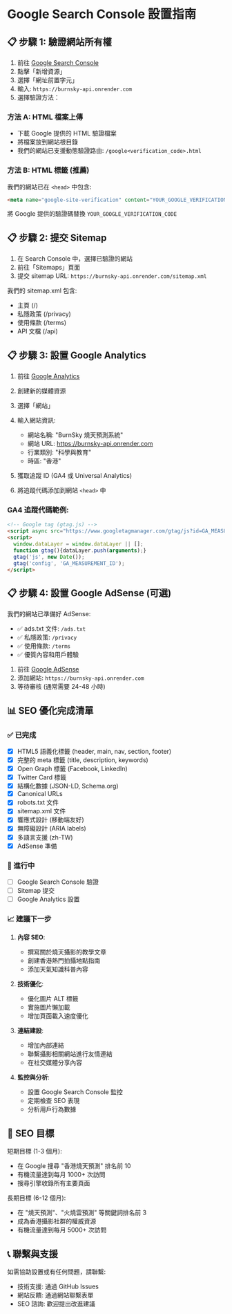 # Google Search Console 設置指南

## 📋 步驟 1: 驗證網站所有權

1. 前往 [Google Search Console](https://search.google.com/search-console/)
2. 點擊「新增資源」
3. 選擇「網址前置字元」
4. 輸入: `https://burnsky-api.onrender.com`
5. 選擇驗證方法：

### 方法 A: HTML 檔案上傳
- 下載 Google 提供的 HTML 驗證檔案
- 將檔案放到網站根目錄
- 我們的網站已支援動態驗證路由: `/google<verification_code>.html`

### 方法 B: HTML 標籤 (推薦)
我們的網站已在 `<head>` 中包含:
```html
<meta name="google-site-verification" content="YOUR_GOOGLE_VERIFICATION_CODE">
```
將 Google 提供的驗證碼替換 `YOUR_GOOGLE_VERIFICATION_CODE`

## 📋 步驟 2: 提交 Sitemap

1. 在 Search Console 中，選擇已驗證的網站
2. 前往「Sitemaps」頁面
3. 提交 sitemap URL: `https://burnsky-api.onrender.com/sitemap.xml`

我們的 sitemap.xml 包含:
- 主頁 (/)
- 私隱政策 (/privacy)
- 使用條款 (/terms)
- API 文檔 (/api)

## 📋 步驟 3: 設置 Google Analytics

1. 前往 [Google Analytics](https://analytics.google.com/)
2. 創建新的媒體資源
3. 選擇「網站」
4. 輸入網站資訊:
   - 網站名稱: "BurnSky 燒天預測系統"
   - 網站 URL: https://burnsky-api.onrender.com
   - 行業類別: "科學與教育"
   - 時區: "香港"

5. 獲取追蹤 ID (GA4 或 Universal Analytics)
6. 將追蹤代碼添加到網站 `<head>` 中

### GA4 追蹤代碼範例:
```html
<!-- Google tag (gtag.js) -->
<script async src="https://www.googletagmanager.com/gtag/js?id=GA_MEASUREMENT_ID"></script>
<script>
  window.dataLayer = window.dataLayer || [];
  function gtag(){dataLayer.push(arguments);}
  gtag('js', new Date());
  gtag('config', 'GA_MEASUREMENT_ID');
</script>
```

## 📋 步驟 4: 設置 Google AdSense (可選)

我們的網站已準備好 AdSense:
- ✅ ads.txt 文件: `/ads.txt`
- ✅ 私隱政策: `/privacy`
- ✅ 使用條款: `/terms`
- ✅ 優質內容和用戶體驗

1. 前往 [Google AdSense](https://www.google.com/adsense/)
2. 添加網站: `https://burnsky-api.onrender.com`
3. 等待審核 (通常需要 24-48 小時)

## 📊 SEO 優化完成清單

### ✅ 已完成
- [x] HTML5 語義化標籤 (header, main, nav, section, footer)
- [x] 完整的 meta 標籤 (title, description, keywords)
- [x] Open Graph 標籤 (Facebook, LinkedIn)
- [x] Twitter Card 標籤
- [x] 結構化數據 (JSON-LD, Schema.org)
- [x] Canonical URLs
- [x] robots.txt 文件
- [x] sitemap.xml 文件
- [x] 響應式設計 (移動端友好)
- [x] 無障礙設計 (ARIA labels)
- [x] 多語言支援 (zh-TW)
- [x] AdSense 準備

### 🔄 進行中
- [ ] Google Search Console 驗證
- [ ] Sitemap 提交
- [ ] Google Analytics 設置

### 📈 建議下一步
1. **內容 SEO**:
   - 撰寫關於燒天攝影的教學文章
   - 創建香港熱門拍攝地點指南
   - 添加天氣知識科普內容

2. **技術優化**:
   - 優化圖片 ALT 標籤
   - 實施圖片懶加載
   - 增加頁面載入速度優化

3. **連結建設**:
   - 增加內部連結
   - 聯繫攝影相關網站進行友情連結
   - 在社交媒體分享內容

4. **監控與分析**:
   - 設置 Google Search Console 監控
   - 定期檢查 SEO 表現
   - 分析用戶行為數據

## 🎯 SEO 目標

短期目標 (1-3 個月):
- 在 Google 搜尋 "香港燒天預測" 排名前 10
- 有機流量達到每月 1000+ 次訪問
- 搜尋引擎收錄所有主要頁面

長期目標 (6-12 個月):
- 在 "燒天預測"、"火燒雲預測" 等關鍵詞排名前 3
- 成為香港攝影社群的權威資源
- 有機流量達到每月 5000+ 次訪問

## 📞 聯繫與支援

如需協助設置或有任何問題，請聯繫:
- 技術支援: 通過 GitHub Issues
- 網站反饋: 通過網站聯繫表單
- SEO 諮詢: 歡迎提出改進建議
